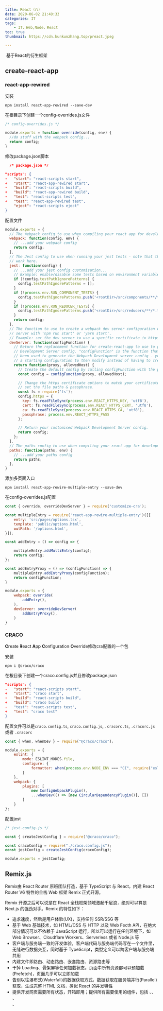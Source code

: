 ```yaml
---
title: React（八）
date: 2020-06-02 21:40:33
categories: IT
tags:
    - IT，Web,Node，React
toc: true
thumbnail: https://cdn.kunkunzhang.top/preact.jpeg

---
```


​      基于React的衍生框架

<!--more-->

## create-react-app

### react-app-rewired

安装

```shell
npm install react-app-rewired --save-dev
```

在根目录下创建一个config-overrides.js文件

```javascript
/* config-overrides.js */

module.exports = function override(config, env) {
  //do stuff with the webpack config...
  return config;
}
```

修改package.json脚本

```json
  /* package.json */

"scripts": {
-   "start": "react-scripts start",
+   "start": "react-app-rewired start",
-   "build": "react-scripts build",
+   "build": "react-app-rewired build",
-   "test": "react-scripts test",
+   "test": "react-app-rewired test",
    "eject": "react-scripts eject"
}
```

配置文件

```javascript
module.exports = {
  // The Webpack config to use when compiling your react app for development or production.
  webpack: function(config, env) {
    // ...add your webpack config
    return config;
  },
  // The Jest config to use when running your jest tests - note that the normal rewires do not
  // work here.
  jest: function(config) {
    // ...add your jest config customisation...
    // Example: enable/disable some tests based on environment variables in the .env file.
    if (!config.testPathIgnorePatterns) {
      config.testPathIgnorePatterns = [];
    }
    if (!process.env.RUN_COMPONENT_TESTS) {
      config.testPathIgnorePatterns.push('<rootDir>/src/components/**/*.test.js');
    }
    if (!process.env.RUN_REDUCER_TESTS) {
      config.testPathIgnorePatterns.push('<rootDir>/src/reducers/**/*.test.js');
    }
    return config;
  },
  // The function to use to create a webpack dev server configuration when running the development
  // server with 'npm run start' or 'yarn start'.
  // Example: set the dev server to use a specific certificate in https.
  devServer: function(configFunction) {
    // Return the replacement function for create-react-app to use to generate the Webpack
    // Development Server config. "configFunction" is the function that would normally have
    // been used to generate the Webpack Development server config - you can use it to create
    // a starting configuration to then modify instead of having to create a config from scratch.
    return function(proxy, allowedHost) {
      // Create the default config by calling configFunction with the proxy/allowedHost parameters
      const config = configFunction(proxy, allowedHost);

      // Change the https certificate options to match your certificate, using the .env file to
      // set the file paths & passphrase.
      const fs = require('fs');
      config.https = {
        key: fs.readFileSync(process.env.REACT_HTTPS_KEY, 'utf8'),
        cert: fs.readFileSync(process.env.REACT_HTTPS_CERT, 'utf8'),
        ca: fs.readFileSync(process.env.REACT_HTTPS_CA, 'utf8'),
        passphrase: process.env.REACT_HTTPS_PASS
      };

      // Return your customised Webpack Development Server config.
      return config;
    };
  },
  // The paths config to use when compiling your react app for development or production.
  paths: function(paths, env) {
    // ...add your paths config
    return paths;
  },
}
```

添加多页面入口

```shell
npm install react-app-rewire-multiple-entry --save-dev
```

在config-overrides.js配置

```javascript
const { override, overrideDevServer } = require('customize-cra');

const multipleEntry = require('react-app-rewire-multiple-entry')([{
    entry: 'src/pages/options.tsx',
    template: 'public/options.html',
    outPath: '/options.html',
}]);

const addEntry = () => config => {

    multipleEntry.addMultiEntry(config);
    return config;
};

const addEntryProxy = () => (configFunction) => {
    multipleEntry.addEntryProxy(configFunction);
    return configFunction;
}

module.exports = {
    webpack: override(
        addEntry(),
    ),
    devServer: overrideDevServer(
        addEntryProxy(),
    )
}
```



### CRACO

**C**reate **R**eact **A**pp **C**onfiguration **O**verride修改cra配置的一个包

安装

```shell
npm i @craco/craco
```

在根目录下创建一个craco.config.js并且修改package.json

```json
"scripts": {
-   "start": "react-scripts start",
+   "start": "craco start",
-   "build": "react-scripts build",
+   "build": "craco build"
-   "test": "react-scripts test",
+   "test": "craco test"
}
```

配置文件可以是`craco.config.ts`, `craco.config.js`, `.cracorc.ts`, `.cracorc.js` 或者 `.cracorc`

```javascript
const { when, whenDev } = require("@craco/craco");

module.exports = {
    eslint: {
        mode: ESLINT_MODES.file,
        configure: {
            formatter: when(process.env.NODE_ENV === "CI", require("eslint-formatter-vso"))
        }
    },
    webpack: {
        plugins: [
            new ConfigWebpackPlugin(),
            ...whenDev(() => [new CircularDependencyPlugin()], [])
        ]
    }
};
```

配置jest

```javascript
/* jest.config.js */

const { createJestConfig } = require("@craco/craco");

const cracoConfig = require("./craco.config.js");
const jestConfig = createJestConfig(cracoConfig);

module.exports = jestConfig;
```



## Remix.js

Remix由 React Router 原班团队打造，基于 TypeScript 与 React，内建 React Router V6 特性的全栈 Web 框架 Remix 正式开源。

Remix 开源之后可以说是在 React 全栈框架领域激起千层浪，绝对可以算是 Next.js 的强劲对手。Remix 的特性如下：

- 追求速度，然后是用户体验(UX)，支持任何 SSR/SSG 等
- 基于 Web 基础技术，如 HTML/CSS 与 HTTP 以及 Web Fecth API，在绝大部分情况可以不依赖于 JavaScript 运行，所以可以运行在任何环境下，如 Web Browser、Cloudflare Workers、Serverless 或者 Node.js 等
- 客户端与服务端一致的开发体验，客户端代码与服务端代码写在一个文件里，无缝进行数据交互，同时基于 TypeScript，类型定义可以跨客户端与服务端共用
- 内建文件即路由、动态路由、嵌套路由、资源路由等
- 干掉 Loading、骨架屏等任何加载状态，页面中所有资源都可以预加载(Prefetch)，页面几乎可以立即加载
- 告别以往瀑布式(Waterfall)的数据获取方式，数据获取在服务端并行(Parallel)获取，生成完整 HTML 文档，类似 React 的并发特性
- 提供开发网页需要所有状态，开箱即用；提供所有需要使用的组件，包括 <Links> 、<Link>、 <Meta> 、<Form> 、<Script/> ，用于处理元信息、脚本、CSS、路由和表单相关的内容
- 内建错误处理，针对非预期错误处理的 <ErrorBoundary> 和开发者抛出错误处理的 <CatchBoundary>

### 路由

Remix 提供基于文件的路由，将读取数据、操作数据和渲染数据的逻辑都写在同一个路由文件里，方便一致性处理，这样可以跨客户端和服务端逻辑共享同一套类型定义。



## Nextjs

Https://juejin.cn/post/6844904017487724557

`Next.js`是一个基于`React`的一个服务端渲染简约框架。它使用`React`语法，可以很好的实现代码的模块化，有利于代码的开发和维护

Next的优点：

- 默认服务端渲染模式，以文件系统为基础的客户端路由
- 代码自动分隔使页面加载更快
- 以页面为基础的简洁的客户端路由
- 以`webpack`的热替换为基础的开发环境
- 使用`React`的`JSX`和`ES6`的`module`，模块化和维护更方便
- 可以运行在`Express`和其他`Node.js`的`HTTP` 服务器上
- 可以定制化专属的`babel`和`webpack`配置

创建next项目

```shell
npm install --save react react-dom next
```

`Next.js`是从服务器生成页面，再返回给前端展示。`Next.js`默认从 `pages` 目录下取页面进行渲染返回给前端展示，并默认取 `pages/index.js` 作为系统的首页进行展示。注意，`pages` 是默认存放页面的目录，路由的根路径也是`pages`目录

在pages目录下创建indexjs

```javascript
// next-Link用于引入文件
import Link from 'next/link'

const Index = () => (
  <div>
    <Link href="/about">
      <a>About Page</a>
    </Link>
    <p>Hello Next.js</p>
  </div>
)

export default Index
```

### 页面（pages）

在 Next.js 中，一个 **page（页面）** 就是一个从 `.js`、`jsx`、`.ts` 或 `.tsx` 文件导出（export）

这些文件存放在 `pages` 目录下。每个 page（页面）都使用其文件名作为路由（route）

Next.js 支持具有动态路由的 pages（页面）。例如，如果你创建了一个命名为 `pages/posts/[id].js` 的文件，那么就可以通过 `posts/1`、`posts/2` 等类似的路径进行访问

预渲染

默认情况下，Next.js 将 **预渲染** 每个 page（页面）。这意味着 Next.js 会预先为每个页面生成 HTML 文件，而不是由客户端 JavaScript 来完成。预渲染可以带来更好的性能和 SEO 效果

每个生成的 HTML 文件都与该页面所需的最少 JavaScript 代码相关联。当浏览器加载一个 page（页面）时，其 JavaScript 代码将运行并使页面完全具有交互性。（此过程称为 *水合（hydration）*。）

Next.js 具有两种形式的预渲染： **静态生成（Static Generation）** 和 **服务器端渲染（Server-side Rendering）**。这两种方式的不同之处在于为 page（页面）生成 HTML 页面的 **时机** 。

- [**静态生成 （推荐）**](https://www.nextjs.cn/docs/basic-features/pages#static-generation-recommended)：HTML 在 **构建时** 生成，并在每次页面请求（request）时重用。
- [**服务器端渲染**](https://www.nextjs.cn/docs/basic-features/pages#server-side-rendering)：在 **每次页面请求（request）时** 重新生成 HTML。

重要的是，Next.js 允许你为每个页面 **选择** 预渲染的方式。你可以创建一个 “混合渲染” 的 Next.js 应用程序：对大多数页面使用“静态生成”，同时对其它页面使用“服务器端渲染”。

出于性能考虑，相对服务器端渲染，我们更 **推荐** 使用 **静态生成** 。 CDN 可以在没有额外配置的情况下缓存静态生成的页面以提高性能。但是，在某些情况下，服务器端渲染可能是唯一的选择。

你还可以将 **客户端渲染** 与静态生成或服务器端渲染一起使用。这意味着页面的某些部分可以完全由客户端 JavaScript 呈现。

如果一个页面使用了 **静态生成**，在 **构建时（build time）** 将生成此页面对应的 HTML 文件 。这意味着在生产环境中，运行 `next build` 时将生成该页面对应的 HTML 文件。然后，此 HTML 文件将在每个页面请求时被重用，还可以被 CDN 缓存。

在 Next.js 中，你可以静态生成 **带有或不带有数据** 的页面。

不需要获取数据的静态页面

默认情况下，Next.js 使用 “静态生成” 来预渲染页面但不涉及获取数据。

此页面在预渲染时不需要获取任何外部数据。在这种情况下，Next.js 只需在构建时为每个页面生成一个 HTML 文件即可。

需要获取数据的静态生成

某些页面需要获取外部数据以进行预渲染。有两种情况，一种或两种都可能适用。在每种情况下，你都可以使用 Next.js 所提供的以下函数：

1. 您的页面 **内容** 取决于外部数据：使用 `getStaticProps`。
2. 你的页面 **paths（路径）** 取决于外部数据：使用 `getStaticPaths` （通常还要同时使用 `getStaticProps`）。



### 中间件

在根目录下创建一个middleware.ts文件

```javascript
import { NextResponse } from 'next/server'

export function middleware() {
  // Store the response so we can modify its headers
  const response = NextResponse.next()

  // Set custom header
  response.headers.set('x-modified-edge', 'true')

  // Return response
  return response
}
```

在pages目录下创建一个_middleware.ts，那么所有的路由都会执行这个中间件

```javascript
// pages/_middleware.ts

import type { NextFetchEvent, NextRequest } from 'next/server'

export function middleware(req: NextRequest, ev: NextFetchEvent) {
  return new Response('Hello, world!')
}
```

如果在pages下面的子页面创建了_middleware的中间件，那么中间件会按照目录的层级之行

```typescript
- package.json
- /pages
    index.tsx
    - /about
      _middleware.ts # Will run first
      about.tsx
      - /teams
        _middleware.ts # Will run second
        teams.tsx
```



### 多页面



### 使用redux



### 路由遮盖

`Next.js`上提供了一个独特的特性：路由遮盖（Route Masking）。它可以使得在浏览器上显示的是路由`A`，而`App`内部真正的路由是`B`。这个特性可以让我们来设置一些比较简洁的路由显示在页面，而系统背后是使用一个带参数的路由。比如上面的例子中，地址栏中显示的是 `http://localhost:3000/post?title=Hello%20Next.js` ，这个地址含有一个`title`参数，看着很不整洁。下面我们就用`Next.js`来改造路由，使用路由遮盖来创建一个更加简洁的路由地址。比如我们将该地址改造成 `http://localhost:3000/p/hello-nextjs

### 自定义根组件

在page下面创建_app.js，能覆盖默认的appjs

```javascript
import Navbar from './navbar'
import Footer from './footer'

export default function Layout({ children }) {
  return (
    <>
      <Navbar />
      <main>{children}</main>
      <Footer />
    </>
  )
}

// pages/_app.js

import Layout from '../components/layout'

export default function MyApp({ Component, pageProps }) {
  return (
    <Layout>
      <Component {...pageProps} />
    </Layout>
  )
}
```

### next-seo

在next项目中添加seo

安装

```shell
npm install next-seo
```

添加seo

```javascript
import { NextSeo } from 'next-seo';

const Page = () => (
  <>
    <NextSeo
      title="Using More of Config"
      description="This example uses more of the available config options."
      canonical="https://www.canonical.ie/"
      openGraph={{
        url: 'https://www.url.ie/a',
        title: 'Open Graph Title',
        description: 'Open Graph Description',
        images: [
          {
            url: 'https://www.example.ie/og-image-01.jpg',
            width: 800,
            height: 600,
            alt: 'Og Image Alt',
            type: 'image/jpeg',
          },
          {
            url: 'https://www.example.ie/og-image-02.jpg',
            width: 900,
            height: 800,
            alt: 'Og Image Alt Second',
            type: 'image/jpeg',
          },
          { url: 'https://www.example.ie/og-image-03.jpg' },
          { url: 'https://www.example.ie/og-image-04.jpg' },
        ],
        site_name: 'SiteName',
      }}
      twitter={{
        handle: '@handle',
        site: '@site',
        cardType: 'summary_large_image',
      }}
    />
    <p>SEO Added to Page</p>
  </>
);

export default Page;
```

可以在app.js中添加默认的seo属性，没有设置seo的page使用默认的seo

```javascript
import App, { Container } from 'next/app';
import { DefaultSeo } from 'next-seo';

// import your default seo configuration
import SEO from '../next-seo.config';

export default class MyApp extends App {
  render() {
    const { Component, pageProps } = this.props;
    return (
      <Container>
        <DefaultSeo
          openGraph={{
            type: 'website',
            locale: 'en_IE',
            url: 'https://www.url.ie/',
            site_name: 'SiteName',
          }}
          twitter={{
            handle: '@handle',
            site: '@site',
            cardType: 'summary_large_image',
          }}
        />
        <Component {...pageProps} />
      </Container>
    );
  }
}
```

### 自定义babel

在应用顶层创建一个.babelrc或者babel.config.js文件，

```javascript
{
  "presets": [
    [
      "next/babel",
      {
        "preset-env": {},
        "transform-runtime": {},
        "styled-jsx": {},
        "class-properties": {}
      }
    ]
  ],
  "plugins": []
}
```



### SSR

**getInitialProps**是在渲染页面之前就会运行的API。 如果该路径下包含该请求，则执行该请求，并将所需的数据作为**props**传递给页面。 (实际上有时会有发送日志等不影响HTML的副作用。 ）

**getInitialProps**只能在**pages**文件夹内的文件中使用。直接访问后，getInitialProps将在服务器端运行。 另一方面，使用next/link进行客户端路由时，在客户端执行。 因此，建议使用isomorphic-unfetch等fetch库

**getStaticProps**是用于在构建时预先执行**getInitialProps**进行的处理并预先生成静态文件的API。 不会在客户端上运行。 始终在服务器端运行。

getStaticPaths用于在使用动态路由时生成静态文件。

```react
import fetch from 'node-fetch'

function Zeit({ name, stars }) {
  return <div>{name} stars: {stars}</div>
}

// 首先执行。 返回路径以使用数组进行预构建。
export async function getStaticPaths() {
  // zeit获取30个由API管理的存储库
  const res = await fetch('https://api.github.com/orgs/zeit/repos')
  const repos = await res.json()
  // 存储库名称的路径
  const paths = repos.map(repo => `/zeit/${repo.name}`)
  return { paths, fallback: false }
}

// 接收带有路由信息的参数
export async function getStaticProps({ params }) {
  // 对应于文件名zeit/[name].js
  const name = params.name
  const res = await fetch(`https://api.github.com/repos/zeit/${name}`)
  const json = await res.json()
  const stars = json.stargazers_count

  return { props: { name, stars } }
}

export default Zeit
```



### @vercel/og

将html、css转换为图片

```javascript
// /pages/api/og.tsx

import { ImageResponse } from '@vercel/og';

export const config = {
  runtime: 'experimental-edge',
};

export default function () {
  return new ImageResponse(
    (
      <div
        style={{
          fontSize: 128,
          background: 'white',
          width: '100%',
          height: '100%',
          display: 'flex',
          textAlign: 'center',
          alignItems: 'center',
          justifyContent: 'center',
        }}
      >
        Hello world!
      </div>
    ),
    {
      width: 1200,
      height: 600,
    },
  );
}
```

node使用satori生成图片

```react
// api.jsx
import satori from 'satori'

const svg = await satori(
  <div style={{ color: 'black' }}>hello, world</div>,
  {
    width: 600,
    height: 400,
    fonts: [
      {
        name: 'Roboto',
        data: robotoArrayBuffer,
        weight: 400,
        style: 'normal',
      },
    ],
  },
)
```

### next.config.js

```javascript
module.exports = {
  webpack: (config, { buildId, dev, isServer, defaultLoaders, webpack }) => {
    // 自定义输出目录
    distDir: 'build',
    // 重定向
    async redirects() {
      return [
        {
          source: '/about',
          destination: '/',
          permanent: true,
        },
      ]
    },
    // 重写路径
    async rewrites() {
      return [
        {
          source: '/about',
          destination: '/',
        },
      ]
    },
    // 环境变量
    env: {
     customKey: 'my-value',
  	},
    // 自定义webpack配置
    config.module.rules.push({
      test: /\.mdx/,
      use: [
        options.defaultLoaders.babel,
        {
          loader: '@mdx-js/loader',
          options: pluginOptions.options,
        },
      ],
    })
    // Important: return the modified config
    return config
  },
}
```



### 部署

`Next.js` 项目的部署，需要一个 `Node.js`的服务器，可以选择 `Express`, `Koa`或其他 `Nodejs` 的Web服务器。本文中以 `Express` 为例来部署 `Next` 项目。

### Code Hike

在next中使用

```shell
npm install @next/mdx @mdx-js/loader @code-hike/mdx
```

在next.config.js中使用

```javascript
const theme = require("shiki/themes/nord.json")
const {
  remarkCodeHike,
} = require("@code-hike/mdx")

const withMDX = require("@next/mdx")({
  extension: /\.mdx?$/,
  options: {
    remarkPlugins: [
      [remarkCodeHike, { theme }]
    ],
  },
})

module.exports = withMDX({
  pageExtensions: [
    "ts", "tsx", "js", 
    "jsx", "md", "mdx"
  ],
})
```

在项目的根组件中引入code-hike的样式

```javascript
import "@code-hike/mdx/dist/index.css"
```

在项目中mdx中使用

````markdown
# Hello

Lorem ipsum dolor sit amet.

```python hello.py
print("Rendered with Code Hike")
```

Lorem ipsum dolor sit amet.
````

https://codehike.org/docs/configuration
#### shiki

语法高亮的npm包

安装

```shell
npm i shiki
```

使用

```javascript
const shiki = require('shiki')

shiki
  .getHighlighter({
    theme: 'nord'
  })
  .then(highlighter => {
    console.log(highlighter.codeToHtml(`console.log('shiki');`, { lang: 'js' }))
  })

// <pre class="shiki nord" style="background-color: #2e3440"><code>
//   <!-- Highlighted Code -->
// </code></pre>
```

https://github.com/shikijs/shiki

## T3

T3是一个类型安全的全栈nextjs app

安装

```shell
npm create t3-app@latest
```



 ## Relay

基于react和Graphql的react客户端框架

首先创建一个基于create-react-app的文件夹

```shell
# NPM
npx create-react-app your-app-name
# Yarn
yarn create react-app your-app-name
```

然后安装relay包，就可以使用基于graphQL的获取数据方式了

```shell
# NPM Users
npm install --save relay-runtime react-relay
npm install --save-dev relay-compiler babel-plugin-relay
```

修改package.json

```shell
// your-app-name/package.json
{
  ...
  "scripts": {
    ...
    "start": "yarn run relay && react-scripts start",
    "build": "yarn run relay && react-scripts build",
    "relay": "yarn run relay-compiler"
    ...
  },
  "relay": {
    "src": "./src/",
    "schema": "./schema.graphql",
    "language": "javascript"
  }
  ...
}
```

创建一个环境配置文件

```react
// your-app-name/src/RelayEnvironment.js
import {Environment, Network, RecordSource, Store} from 'relay-runtime';
import fetchGraphQL from './fetchGraphQL';

// Relay passes a "params" object with the query name and text. So we define a helper function
// to call our fetchGraphQL utility with params.text.
async function fetchRelay(params, variables) {
  console.log(`fetching query ${params.name} with ${JSON.stringify(variables)}`);
  return fetchGraphQL(params.text, variables);
}

// Export a singleton instance of Relay Environment configured with our network function:
export default new Environment({
  network: Network.create(fetchRelay),
  store: new Store(new RecordSource()),
});
```



在组件中使用

```react
import React from 'react';
import './App.css';
import graphql from 'babel-plugin-relay/macro';
import {
  RelayEnvironmentProvider,
  loadQuery,
  usePreloadedQuery,
} from 'react-relay/hooks';
import RelayEnvironment from './RelayEnvironment';

const { Suspense } = React;

// Define a query
const RepositoryNameQuery = graphql`
  query AppRepositoryNameQuery {
    repository(owner: "facebook", name: "relay") {
      name
    }
  }
`;

const preloadedQuery = loadQuery(RelayEnvironment, RepositoryNameQuery, {
  /* query variables */
});

function App(props) {
  const data = usePreloadedQuery(RepositoryNameQuery, props.preloadedQuery);

  return (
    <div className="App">
      <header className="App-header">
        <p>{data.repository.name}</p>
      </header>
    </div>
  );
}
```



## Dvajs

dva 首先是一个基于 redux 和 redux-saga的数据流方案，然后为了简化开发体验，dva 还额外内置了 react-router和 fetch，所以也可以理解为一个轻量级的应用框架。

dva把redux的action、reducer、createActions、actionType等不同目录的文件组织在一个modle文件中。

安装

```shell
npm install dva-cli@next -g
```

创建项目

```shell
dva new myapp
```

进入目录，运行

```shell
npm start
```



## blitz.js

安装

```shell
npm install -g blitz
```

创建项目

```shell
blitz new AppName
cd 
```





## Umijs

安装

```shell
npm install -g umi
```

Umi 中约定 `src/global.css` 为全局样式，如果存在此文件，会被自动引入到入口文件最前面

比如用于覆盖样式，

```less
.ant-select-selection {
  max-height: 51px;
  overflow: auto;
}
```

Umi 会自动识别 CSS Modules 的使用，你把他当做 CSS Modules 用时才是 CSS Modules

```tsx
// CSS Modules
import styles from './foo.css';

// 非 CSS Modules
import './foo.css';
```

Umi 内置支持 less，不支持 sass 和 stylus，但如果有需求，可以通过 chainWebpack 配置或者 umi 插件的形式支持

MFSU

mfsu 是一种基于 webpack5 新特性 Module Federation 的打包提速方案。核心原理是将应用的依赖构建为一个 Module Federation 的 remote 应用，以免去应用热更新时对依赖的编译。

因此，开启 mfsu 可以大幅减少热更新所需的时间。在生产模式，也可以通过提前编译依赖，大幅提升部署效率。

### 开发阶段

1. 初始化一个 umi 应用。
2. 在 config.ts 中添加 `mfsu:{}`。
3. `umi dev` 启动项目。在构建依赖时，会出现 MFSU 的进度条，此时应用可能会被挂起或显示依赖不存在，请稍等。
4. 多人合作时，可以配置 `mfsu.development.output` 配置预编译依赖输出目录并添加到 git 中，在其他开发者启动时，就可以免去再次编译依赖的过程。

#### 特性

- 预编译：默认情况下，预编译将会将依赖构建到 `~/.umi/.cache/.mfsu` 下。并且使用了 webpack 缓存，减少再次编译依赖的时间。
- diff：预编译时，会将本次的依赖信息构建到 `~/.mfsu/MFSU_CACHE.json` 中，用于依赖的 diff。
- 持久化缓存：对于预编译依赖的请求，开启了`cache-control: max-age=31536000,immutable`，减少浏览器刷新拉取依赖的时间。

### 构建阶段

> warning: 由于预编译依赖实现了部分的 tree-shaking，不建议在打包大小敏感的项目中启用生产模式。

1. 配置 config.ts：`mfsu.production = {}`以开启生产模式。
2. 执行命令：`umi build`，默认情况下将会将生产依赖预编译到 `~/.mfsu-production` 中。
3. umi 会将依赖外的产物构建到 `~/dist` 中，mfsu 再将生产预编译依赖移动到输出目录中。
4. 使用 mfsu 生产模式，可以将 `~/.mfsu-production` 添加到 git 中。在部署时，仅编译应用文件，速度快到飞起。

和creat-react-app的不同

create-react-app 是基于 webpack 的打包层方案，包含 build、dev、lint 等，他在打包层把体验做到了极致，但是不包含路由，不是框架，也不支持配置。所以，如果大家想基于他修改部分配置，或者希望在打包层之外也做技术收敛时，就会遇到困难。

和nextjs的不同

next.js 是个很好的选择，Umi 很多功能是参考 next.js 做的。要说有哪些地方不如 Umi，我觉得可能是不够贴近业务，不够接地气。比如 antd、dva 的深度整合，比如国际化、权限、数据流、配置式路由、补丁方案、自动化 external 方面等等一线开发者才会遇到的问题。

### 约定式路由

除配置式路由外，Umi 也支持约定式路由。约定式路由也叫文件路由，就是不需要手写配置，文件系统即路由，通过目录和文件及其命名分析出路由配置。

**如果没有 routes 配置，Umi 会进入约定式路由模式**，然后分析 `src/pages` 目录拿到路由配置。

动态路由

约定 `[]` 包裹的文件或文件夹为动态路由。

嵌套路由

Umi 里约定目录下有 `_layout.tsx` 时会生成嵌套路由，以 `_layout.tsx` 为该目录的 layout。layout 文件需要返回一个 React 组件，并通过 `props.children` 渲染子组件。

404路由

约定 `src/pages/404.tsx` 为 404 页面，需返回 React 组件。

权限路由

通过指定高阶组件 `wrappers` 达成效果。

### 页面跳转

在 umi 里，页面之间跳转有两种方式：声明式和命令式。

声明式

通过Link使用，通常作为react 组件使用

```react
import { Link } from 'umi';

export default () => (
  <Link to="/list">Go to list page</Link>
);
```

命令式

通过history使用，在事件处理中调用

```react
import { history } from 'umi';

function goToListPage() {
  history.push('/list');
}
```

### config

proxy

配置http-proxy-middleware的proxy

```javascript
proxy: {
  '/api': {
    'target': 'http://jsonplaceholder.typicode.com/',
    'changeOrigin': true,
    'pathRewrite': { '^/api' : '' },
  }
}
```

publicPath

配置 webpack 的 publicPath。当打包的时候，webpack 会在静态文件路径前面添加 `publicPath` 的值，当你需要修改静态文件地址时，比如使用 CDN 部署，把 `publicPath` 的值设为 CDN 的值就可以。如果使用一些特殊的文件系统，比如混合开发或者 cordova 等技术，可以尝试将 `publicPath` 设置成 `./` 相对路径

相对路径 `./` 有一些限制，例如不支持多层路由 `/foo/bar`，只支持单层路径 `/foo`

如果你的应用部署在域名的子路径上，例如 `https://www.your-app.com/foo/`，你需要设置 `publicPath` 为 `/foo/`，如果同时要兼顾开发环境正常调试，你可以这样配置

```javascript
import { defineConfig } from 'umi';

export default defineConfig({
  publicPath: process.env.NODE_ENV === 'production' ? '/foo/' : '/',
});
```



### API

useIntl

umi的useIntl是基于react-intl的。使用formatMessage api

useRequest

Prompt

提供一个用户离开页面时的提示选择

```react
import { Prompt } from 'umi';

export default () => {
  return (
    <div>
      {/* 用户离开页面时提示一个选择 */}
      <Prompt message="你确定要离开么？" />

      {/* 用户要跳转到首页时，提示一个选择 */}
      <Prompt
        message={(location) => {
          return location.pathname !== '/' ? true : `您确定要跳转到首页么？`;
        }}
      />

      {/* 根据一个状态来确定用户离开页面时是否给一个提示选择 */}
      <Prompt when={formIsHalfFilledOut} message="您确定半途而废么？" />
    </div>
  );
};
```

有时候这个提示会连续出现两次，跳转方法一次push一次replace，可以利用return为true取消第二次提示

### msfu原理

mfsu，是 Module Federation Speed Up 的缩写，含义为：基于 webpack5 的 module federation 特性的提速方案。它有以下的特点：

- 快！项目启动只需要3s，热更新提速 50%，生产模式部署提升 50 倍 1 ！
- 全！基于 webpack 的研发体系，生态更加完善！未来也会加入 esbuild，让快更快！
- 稳！蚂蚁内部近千个前端项目，都将开启 mfsu！
- 狠！云谦老师主持开发，解决 bug 就是快刀斩乱麻！

module federation 是 webpack5 提出的新特性，含义为模块联邦。主要是使用于微前端场景。联邦的含义是：我可以通过一个个分散的联邦，组合成一个强大的帝国。所以在 webpack 的模块联邦里，每一个应用可以对外暴露自己的一些组件，供其他应用使用

既然模块联邦可以让一个应用从另一个应用拉取模块，我们可以不可以构建一个包含了所有依赖的应用呢

在每一次启动项目和热更新的时候，webpack 都需要对依赖和项目文件进行编译，尤其我们项目中的大部分质量都存在于 node_modules。那么如果我们减少了对依赖的重新编译，是不是可以减少项目启动和热更新的时间呢？

基于这样的思考，mfsu 的方案已经呼之欲出：我们可以利用 webpack5 的 module federation 特性，构建一个虚拟的 federation 应用，随后，我们的项目直接仅使用编译好的依赖，这样就可以直接减去热更新和启动时对依赖的重新编译

因此，mfsu 快的原因很简单，就是直接砍掉了对依赖的编译过程！

提前编译了依赖，带来了很多的好处：

1. 即使项目规模继续增大，依赖的数量继续增多，启动和热更新都可以保持性能！
2. 可以将预编译产物在团队中进行同步，其他同学可以直接享受到预编译带来的快乐！
3. 生产模式下，可以持续使用预编译好的依赖，以加快部署速度！



## React18

### 并发模式

useTransition是React中用于挂起的hook

```react
const [startTransition, isPending] = useTransition({ timeoutMs: 3000 });

<button disabled={isPending}
  startTransition(()=>{
   	<fetch Calls 
  })>
</button>
{isPending? "Loading": null}
```



### 为获取数据的Suspense

Suspense使组件能够在渲染之前等待一段预定的时间



## React XSS

前端一般会面临 XSS 这样的安全风险，但随着 React 等现代前端框架的流行，使我们在平时开发时不用太关注安全问题。以 React 为例，React 从设计层面上就具备了很好的防御 XSS 的能力。

XSS无论使用哪种攻击方式，其本质就是将恶意代码注入到应用中，浏览器去默认执行。React 官方中提到了 React DOM 在渲染所有输入内容之前，默认会进行转义。它可以确保在你的应用中，永远不会注入那些并非自己明确编写的内容。所有的内容在渲染之前都被转换成了字符串，因此恶意代码无法成功注入，从而有效地防止了 XSS 攻击。

自动转义

React 在渲染 HTML 内容和渲染 DOM 属性时都会将 `"'&<>` 这几个字符进行转义，转义部分源码如下

```javascript
for (index = match.index; index < str.length; index++) {
    switch (str.charCodeAt(index)) {
      case 34: // "
        escape = '&quot;';
        break;
      case 38: // &
        escape = '&amp;';
        break;
      case 39: // '
        escape = '&#x27;';
        break;
      case 60: // <
        escape = '&lt;';
        break;
      case 62: // >
        escape = '&gt;';
        break;
      default:
        continue;
    }
  }
```

这段代码是 React 在渲染到浏览器前进行的转义，可以看到对浏览器有特殊含义的字符都被转义了，恶意代码在渲染到 HTML 前都被转成了字符串，如下

```html
// 一段恶意代码
<img src="empty.png" onerror ="alert('xss')"> 
// 转义后输出到 html 中
&lt;img src=&quot;empty.png&quot; onerror =&quot;alert(&#x27;xss&#x27;)&quot;&gt; 
```

### 可能引起漏洞的写法

使用dangerouslySetInnerHTML

`dangerouslySetInnerHTML` 是 React 为浏览器 DOM 提供 `innerHTML` 的替换方案。通常来讲，使用代码直接设置 HTML 存在风险，因为很容易使用户暴露在 XSS 攻击下，因为当使用 `dangerouslySetInnerHTML` 时，React 将不会对输入进行任何处理并直接渲染到 HTML 中，如果攻击者在 dangerouslySetInnerHTML 传入了恶意代码，那么浏览器将会运行恶意代码。

```javascript
function getNonChildrenInnerMarkup(props) {
  const innerHTML = props.dangerouslySetInnerHTML; // 有dangerouslySetInnerHTML属性，会不经转义就渲染__html的内容
  if (innerHTML != null) {
    if (innerHTML.__html != null) {
      return innerHTML.__html;
    }
  } else {
    const content = props.children;
    if (typeof content === 'string' || typeof content === 'number') {
      return escapeTextForBrowser(content);
    }
  }
  return null;
}
```

所以平时开发时最好避免使用 `dangerouslySetInnerHTML`，如果不得不使用的话，前端或服务端必须对输入进行相关验证，例如对特殊输入进行过滤、转义等处理。前端这边处理的话，推荐使用[白名单过滤](https://link.juejin.cn?target=https%3A%2F%2Fjsxss.com%2Fzh%2Findex.html)，通过白名单控制允许的 HTML 标签及各标签的属性

通过用户提供的对象来创建react组件

```react
// 用户的输入
const userProvidePropsString = `{"dangerouslySetInnerHTML":{"__html":"<img onerror='alert(\"xss\");' src='empty.png' />"}}"`;
// 经过 JSON 转换
const userProvideProps = JSON.parse(userProvidePropsString);
// userProvideProps = {
//   dangerouslySetInnerHTML: {
//     "__html": `<img onerror='alert("xss");' src='empty.png' />`
//      }
// };
render() {
     // 出于某种原因解析用户提供的 JSON 并将对象作为 props 传递
    return <div {...userProvideProps} /> 
}
```

这段代码将用户提供的数据进行 JSON 转换后直接当做 `div` 的属性，当用户构造了类似例子中的特殊字符串时，页面就会被注入恶意代码，所以要注意平时在开发中不要直接使用用户的输入作为属性。

使用用户输入的值来渲染 a 标签的 href 属性，或类似 img 标签的 src 属性等

```javascript
const userWebsite = "javascript:alert('xss');";
<a href={userWebsite}></a>
```

如果没有对该 URL 进行过滤以防止通过 `javascript:` 或 `data:` 来执行 JavaScript，则攻击者可以构造 XSS 攻击，此处会有潜在的安全问题。 用户提供的 URL 需要在前端或者服务端在入库之前进行验证并过滤。

服务端如何防止XSS攻击

服务端作为最后一道防线，也需要做一些措施以防止 XSS 攻击，一般涉及以下几方面：

- 在接收到用户输入时，需要对输入进行尽可能严格的过滤，过滤或移除特殊的 HTML 标签、JS 事件的关键字等。
- 在输出时对数据进行转义，根据输出语境 (html/javascript/css/url)，进行对应的转义
- 对关键 Cookie 设置 http-only 属性，JS 脚本就不能访问到 http-only 的 Cookie 了
- 利用 [CSP](https://link.juejin.cn?target=https%3A%2F%2Fdeveloper.mozilla.org%2Fzh-CN%2Fdocs%2FWeb%2FHTTP%2FCSP) 来抵御或者削弱 XSS 攻击，一个 CSP 兼容的浏览器将会仅执行从白名单域获取到的脚本文件，忽略所有的其他脚本 (包括内联脚本和 HTML 的事件处理属性)

出现 XSS 漏洞本质上是输入输出验证不充分，React 在设计上已经很安全了，但是一些反模式的写法还是会引起安全漏洞。Vue 也是类似，Vue 做的安全措施主要也是转义，HTML 的内容和动态绑定的属性都会进行转义。无论使用 React 或 Vue 等前端框架，都不能百分百的防止 XSS 攻击，所以服务端必须对前端参数做一些验证，包括但不限于特殊字符转义、标签、属性白名单过滤等。一旦出现安全问题一般都是挺严重的，不管是敏感数据被窃取或者用户资金被盗，损失往往无法挽回。我们平时开发中需要保持安全意识，保持代码的可靠性和安全性。


